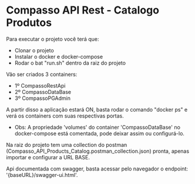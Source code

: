 # Compasso API Rest - Catalogo Produtos

Para executar o projeto você terá que:
* Clonar o projeto
* Instalar o docker e docker-compose
* Rodar o bat "run.sh" dentro da raiz do projeto  

Vão ser criados 3 containers:
 
* 1º CompassoRestApi
* 2º CompassoDataBase 
* 3º CompassoPGAdmin

A partir disso a aplicação estará ON, basta rodar o comando "docker ps" e verá os containers com suas respectivas portas.
* Obs: A propriedade 'volumes' do container 'CompassoDataBase' no docker-compose está comentada, pode deixar assim ou configurá-lo.

Na raiz do projeto tem uma collection do postman (Compasso_API_Products_Catalog.postman_collection.json) pronta, apenas importar e configurar a URL BASE.

Api documentada com swagger, basta acessar pelo navegador o endpoint: '{baseURL}/swagger-ui.html'.
